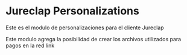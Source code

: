 # Jureclap Personalizations

Este es el modulo de personalizaciones para el cliente Jureclap

Este modulo agrega la posibilidad de crear los archivos utilizados para pagos en la red link
